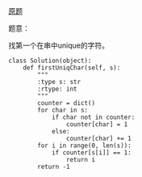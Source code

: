 [原题](https://leetcode.com/problems/first-unique-character-in-a-string/)

题意：

找第一个在串中unique的字符。

```
class Solution(object):
    def firstUniqChar(self, s):
        """
        :type s: str
        :rtype: int
        """
        counter = dict()
        for char in s:
            if char not in counter:
                counter[char] = 1
            else:
                counter[char] += 1
        for i in range(0, len(s)):
            if counter[s[i]] == 1:
                return i
        return -1
```
